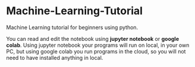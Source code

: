 # Machine-Learning-Tutorial
Machine Learning tutorial for beginners using python.

You can read and edit the notebook using **jupyter notebook** or **google colab**. Using jupyter notebook your programs will run on local, in your own PC, but using google colab you run programs in the cloud, so you will not need to have installed anything in local.
